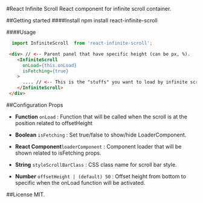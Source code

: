 #React Infinite Scroll
React component for infinite scroll container.

##Getting started
####Install
    npm install react-infinite-scroll

####Usage
```js
  import InfiniteScroll  from 'react-infinite-scroll';
```

```html
 <div> // <-- Parent panel that have specific height (can be px, %).
    <InfiniteScroll
      onLoad={this.onLoad}
      isFetching={true}
    >
      .... // <-- This is the "stuffs" you want to load by infinite scroll
    </InfiniteScroll>
 </div>
```

##Configuration Props
   - **Function** `onLoad` : Function that will be called when the scroll is at the position related to offsetHeight

   - **Boolean** `isFetching` : Set true/false to show/hide LoaderComponent.

   - **React Component**`loaderComponent` :  Component loader that will be shown related to isFetching props.

   - **String** `styleScrollBarClass` : CSS class name for scroll bar style.

   - **Number** `offsetHeight | (default) 50`  : Offset height from bottom to specific when the onLoad function will be activated.

##License
MIT.
